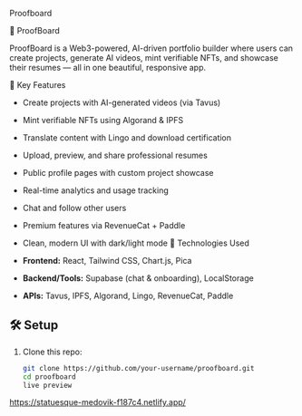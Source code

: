 Proofboard


 🚀 ProofBoard

ProofBoard is a Web3-powered, AI-driven portfolio builder where users can create projects, generate AI videos, mint verifiable NFTs, and showcase their resumes — all in one beautiful, responsive app.

🌟 Key Features

- Create projects with AI-generated videos (via Tavus)
- Mint verifiable NFTs using Algorand & IPFS
- Translate content with Lingo and download certification
- Upload, preview, and share professional resumes
- Public profile pages with custom project showcase
- Real-time analytics and usage tracking
- Chat and follow other users
- Premium features via RevenueCat + Paddle
- Clean, modern UI with dark/light mode
 🔧 Technologies Used

- **Frontend:** React, Tailwind CSS, Chart.js, Pica
- **Backend/Tools:** Supabase (chat & onboarding), LocalStorage
- **APIs:** Tavus, IPFS, Algorand, Lingo, RevenueCat, Paddle

## 🛠 Setup

1. Clone this repo:
   ```bash
   git clone https://github.com/your-username/proofboard.git
   cd proofboard
   live preview 
https://statuesque-medovik-f187c4.netlify.app/
